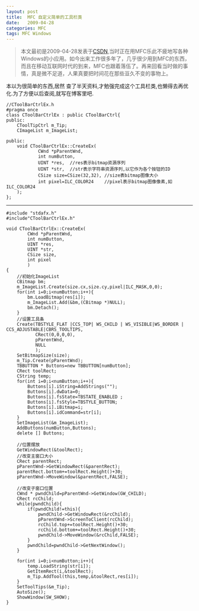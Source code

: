 ```yaml
---
layout: post
title:  MFC 自定义简单的工具栏类
date:   2009-04-28
categories: MFC
tags: MFC Windows
---
```

>本文最初是2009-04-28发表于[CSDN](http://blog.csdn.net/harmonyhu/article/details/4134476),当时正在用MFC乐此不疲地写各种Windows的小应用。如今出来工作很多年了，几乎很少用到MFC的东西，而且在移动互联网时代的到来，MFC也跟着落伍了。再来回看当时做的事情，真是微不足道，人果真要把时间花在那些亘久不变的事物上。 

本以为很简单的东西,居然 查了半天资料,才勉强完成这个工具栏类,也懒得去再优化.为了方便以后查阅,就写在博客里吧.
  
	//CToolBarCtrlEx.h  
	#pragma once  
	class CToolBarCtrlEx : public CToolBarCtrl{  
	public:    
	    CToolTipCtrl m_Tip;  
	    CImageList m_ImageList;  
	  
	public:  
	    void CToolBarCtrlEx::CreateEx(
	            CWnd *pParentWnd,
	            int numButton,
	            UINT *res,  //res表示bitmap资源序列
	            UINT *str,  //str表示字符串资源序列,以它作为各个按钮的ID
	            CSize size=CSize(32,32), //size表bitmap图像大小
	            int pixel=ILC_COLOR24    //pixel表示bitmap图像像素,如ILC_COLOR24  
	    );
	};  

----------

	#include "stdafx.h"  
	#include"CToolBarCtrlEx.h"  
	  
	void CToolBarCtrlEx::CreateEx(
	        CWnd *pParentWnd,
	        int numButton, 
	        UINT *res, 
	        UINT *str,
	        CSize size,
	        int pixel
	        )  
	{  
	    //初始化ImageList  
	    CBitmap bm;  
	    m_ImageList.Create(size.cx,size.cy,pixel|ILC_MASK,0,0);  
	    for(int i=0;i<numButton;i++){          
	        bm.LoadBitmap(res[i]);  
	        m_ImageList.Add(&bm,(CBitmap *)NULL);  
	        bm.Detach();  
	    }  
	    //设置工具条  
	    Create(TBSTYLE_FLAT |CCS_TOP| WS_CHILD | WS_VISIBLE|WS_BORDER | CCS_ADJUSTABLE|CBRS_TOOLTIPS,
	           CRect(0,0,0,0),
	           pParentWnd,
	           NULL
	           );  
	    SetBitmapSize(size);  
	    m_Tip.Create(pParentWnd);  
	    TBBUTTON * Buttons=new TBBUTTON[numButton];  
	    CRect toolRect;  
	    CString temp;  
	    for(int i=0;i<numButton;i++){  
	        Buttons[i].iString=AddStrings("");  
	        Buttons[i].dwData=0;  
	        Buttons[i].fsState=TBSTATE_ENABLED ;  
	        Buttons[i].fsStyle=TBSTYLE_BUTTON;  
	        Buttons[i].iBitmap=i;  
	        Buttons[i].idCommand=str[i];  
	    }  
	    SetImageList(&m_ImageList);  
	    AddButtons(numButton,Buttons);  
	    delete [] Buttons;  
	  
	    //位置摆放  
	    GetWindowRect(&toolRect);  
	    //改变主窗口大小  
	    CRect parentRect;  
	    pParentWnd->GetWindowRect(&parentRect);  
	    parentRect.bottom+=toolRect.Height()+30;  
	    pParentWnd->MoveWindow(&parentRect,FALSE);  
	  
	    //改变子窗口位置  
	    CWnd * pwndChild=pParentWnd->GetWindow(GW_CHILD);  
	    CRect rcChild;  
	    while(pwndChild){  
	        if(pwndChild!=this){
	            pwndChild->GetWindowRect(&rcChild);  
	            pParentWnd->ScreenToClient(rcChild);    
	            rcChild.top+=toolRect.Height()+30;  
	            rcChild.bottom+=toolRect.Height()+30;  
	            pwndChild->MoveWindow(&rcChild,FALSE);  
	        }
	        pwndChild=pwndChild->GetNextWindow();  
	    }  
	  
	    for(int i=0;i<numButton;i++){  
	        temp.LoadString(str[i]);  
	        GetItemRect(i,&toolRect);  
	        m_Tip.AddTool(this,temp,&toolRect,res[i]);  
	    }  
	    SetToolTips(&m_Tip);  
	    AutoSize();  
	    ShowWindow(SW_SHOW);  
	} 
